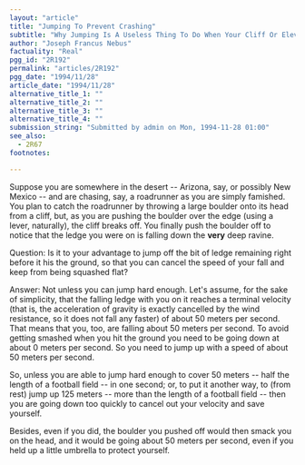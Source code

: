 ```yaml
---
layout: "article"
title: "Jumping To Prevent Crashing"
subtitle: "Why Jumping Is A Useless Thing To Do When Your Cliff Or Elevator Crashes"
author: "Joseph Francus Nebus"
factuality: "Real"
pgg_id: "2R192"
permalink: "articles/2R192"
pgg_date: "1994/11/28"
article_date: "1994/11/28"
alternative_title_1: ""
alternative_title_2: ""
alternative_title_3: ""
alternative_title_4: ""
submission_string: "Submitted by admin on Mon, 1994-11-28 01:00"
see_also:
  - 2R67
footnotes: 

---
```

<div>
<p>Suppose you are somewhere in the desert -- Arizona, say, or possibly New Mexico -- and are chasing, say, a roadrunner as you are simply famished. You plan to catch the roadrunner by throwing a large boulder onto its head from a cliff, but, as you are pushing the boulder over the edge (using a lever, naturally), the cliff breaks off. You finally push the boulder off to notice that the ledge you were on is falling down the <strong>very</strong> deep ravine.</p>
<p>Question: Is it to your advantage to jump off the bit of ledge remaining right before it his the ground, so that you can cancel the speed of your fall and keep from being squashed flat?</p>
<p>Answer: Not unless you can jump hard enough. Let's assume, for the sake of simplicity, that the falling ledge with you on it reaches a terminal velocity (that is, the acceleration of gravity is exactly cancelled by the wind resistance, so it does not fall any faster) of about 50 meters per second. That means that you, too, are falling about 50 meters per second. To avoid getting smashed when you hit the ground you need to be going down at about 0 meters per second. So you need to jump up with a speed of about 50 meters per second.</p>
<p>So, unless you are able to jump hard enough to cover 50 meters -- half the length of a football field -- in one second; or, to put it another way, to (from rest) jump up 125 meters -- more than the length of a football field -- then you are going down too quickly to cancel out your velocity and save yourself.</p>
<p>Besides, even if you did, the boulder you pushed off would then smack you on the head, and it would be going about 50 meters per second, even if you held up a little umbrella to protect yourself.</p>
</div>
